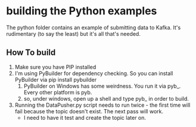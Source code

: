 # building the Python examples
The python folder contains an example of submitting data to Kafka. It's rudimentary
(to say the least) but it's all that's needed.

## How To build
1. Make sure you have PIP installed
2. I'm using PyBuilder for dependency checking.  So you can install PyBuilder via
   pip install pybuilder
   1. PyBuilder on Windows has some weirdness. You run it via pyb_. Every other
      platform is pyb.
   2. so, under windows, open up a shell and type pyb_ in order to build.
3. Running the DataPusher.py script needs to run twice - the first time will fail
   because the topic doesn't exist.  The next pass will work.
   - I need to have it test and create the topic later on.
